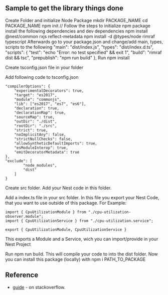 ## Sample to get the library things done

Create Folder and initialize Node Package
    mkdir PACKAGE_NAME
    cd PACKAGE_NAME
    npm init    // Follow the steps to initialize npm package 
install the following dependencies and dev dependencies
    npm install @nest/common rxjs reflect-metadata
    npm install -d @types/node rimraf typescript
Afterwards go to your package.json and change/add main, types, scripts to the following
    "main": "dist/index.js",
    "types": "dist/index.d.ts",
    "scripts": {
        "test": "echo \"Error: no test specified\" && exit 1",
        "build": "rimraf dist && tsc",
        "prepublish": "npm run build"
    },
Run npm install

Create tsconfig.json file in your folder

Add following code to tsconfig.json

    "compilerOptions": {
        "experimentalDecorators": true,
        "target": "es2017",
        "module": "commonjs",
        "lib": ["es2017", "es7", "es6"],
        "declaration": true,
        "declarationMap": true,
        "sourceMap": true,
        "outDir": "./dist",
        "rootDir": "./src",
        "strict": true,
        "noImplicitAny": false,
        "strictNullChecks": false,
        "allowSyntheticDefaultImports": true,
        "esModuleInterop": true,
        "emitDecoratorMetadata": true
    },
    "exclude": [
            "node_modules",
            "dist"
        ]
    }
Create src folder. Add your Nest code in this folder.

Add a index.ts file in your src folder. In this file you export your Nest Code, that you want to use outside of this package. For Example:

    import { CpuUtilizationModule } from "./cpu-utilization-observer.module";
    import { CpuUtilizationService } from "./cpu-utilization.service";

    export { CpuUtilizationModule, CpuUtilizationService }
This exports a Module and a Service, wich you can import/provide in your Nest Project

Run npm run build. This will compile your code to into the dist folder.
Now you can install this package (locally) with npm i PATH_TO_PACKAGE

## Reference
- [guide](https://stackoverflow.com/questions/62324785/nestjs-create-reusable-publishable-library) - on stackoverflow.